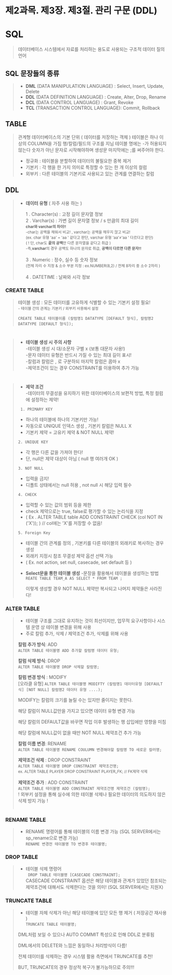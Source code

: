 # 제2과목. 제3장. 제3절. 관리 구문 (DDL)

#  SQL
> 데이터베이스 시스템에서 자료를 처리하는 용도로 사용되는 구조적 데이터 질의 언어


## SQL 문장들의 종류
>  * **DML** (DATA MANIPULATION LANGUAGE) : Select, Insert, Update, Delete
> * **DDL** (DATA DEFINITION LANGUAGE) : Create, Alter, Drop, Rename
> * **DCL** (DATA CONTROL LANGUAGE) : Grant, Revoke
> * **TCL** (TRANSACTION CONTROL LANGUAGE): Commit, Rollback


## TABLE
> 관계형 데이터베이스의 기본 단위 ( 데이터를 저장하는 객체 )
> 테이블은 하나 이상의 COLUMN을 가짐
> 행/칼럼/필드의 구조를 지님
> 테이블 명에는 -가 허용되지 않는다
> 숫자가 아닌 문자로 시작해야하며 생성문 마지막에는 ;를 써주어야 한다.
>
> + 정규화  : 테이블을 분할하여 데이터의 불필요한 중복 제거
> + 기본키 : 각 행을 한 가지 의미로 특정할 수 있는 한 개 이상의 컬럼
> + 외부키 : 다른 테이블의 기본키로 사용되고 있는 관계를 연결하는 칼럼


## DDL
> * **데이터 유형** ( 자주 사용 하는 )  
> 
>   1 . Character(s) :  고정 길이 문자열 정보  
>   2 . Varchar(s) : 가변 길이 문자열 정보 / s 만큼의 최대 길이 <br/>
>    <sub> **char와 varchar의 차이!!** <br/>
     -char는 공백을 채워서 비교! , varchar는 공백을 채우지 않고 비교!<br/>
     (ex. char 유형 'aa' = 'aa ' 같다고 판단, varchar 유형 'aa'≠'aa   ' 다르다고 판단)<br/>
     ( ! 단, char도 **끝의 공백**만 다른 문자열을 같다고 취급 )<br/>
     -즉,**varchar**의 경우 공백도 하나의 문자로 취급, **공백이 다르면 다른 문자!!**  </sub><br/><br/>
>   3 . Numeric : 정수, 실수 등 숫자 정보<br/>
      <sub>(전체 자리 수 지정 & 소수 부분 지정 : ex.NUMBER(8,2) / 전체 8자리 중 소수 2자리 ) </sub><br/><br/>
>   4 . DATETIME : 날짜와 시각 정보<br/>



### **CREATE TABLE**
> 테이블 생성 : 모든 데이터를 고유하게 식별할 수 있는 기본키 설정 필요!<br/>
> <sub> - 테이블 간의 관계는 기본키 / 외부키 사용해서 설정 </sub><br/>
> ```
> CREATE TABLE 테이블이름 (칼럼명1 DATATYPE [DEFAULT 형식], 칼럼명2 DATATYPE [DEFAULT 형식]);
>```  
#  
>* **테이블 생성 시 주의 사항**<br/>
> -테이블 생성 시 대/소문자 구별 x (보통 대문자 사용!)<br/>
> -문자 데이터 유형은 반드시 가질 수 있는 최대 길이 표시!<br/>
> -칼럼과 칼럼은 , 로 구분하되 마지막 칼럼은 콤마 x<br/>
> -제약조건이 있는 경우 CONSTRAINT를 이용하여 추가 가능  <br/>
>  
#
> + **제약 조건**<br/>
> -데이터의 무결성을 유지하기 위한 데이터베이스의 보편적 방법, 특정 컬럼에 설정하는 제약!  <br/>
>
> ``` 1. PRIMARY KEY```<br/>
> <sub> 
> - 하나의 테이블에 하나의 기본키만 가능!<br/>
> - 자동으로 UNIQUE 인덱스 생성 , 기본키 칼럼은 NULL X<br/>
> - 기본키 제약 = 고유키 제약 & NOT NULL 제약! </sub>
>
> ``` 2. UNIQUE KEY ``` <br/>
> <sub> 
> - 각 행은 다른 값을 가져야 한다!<br/>
> - 단, null은 제약 대상이 아님 ( null 행 여러개 OK )<br/>
> </sub>
>
> ``` 3. NOT NULL ```<br/>
> <sub> 
> - 입력을 금지!<br/>
> - 디폴트 상태에서는 null 허용 , not null 시 해당 입력 필수  </sub>
>
> ``` 4. CHECK ```<br/>
> <sub> 
> - 입력할 수 있는 값의 범위 등을 제한 <br/>
> - check 제약으로는 true, false로 평가할 수 있는 논리식을 지정<br/>
> - ( Ex . ALTER TABLE table ADD CONSTRAINT CHECK (col NOT IN ('X')); ) // col에는 'X'를 저장할 수 없음!<br/>
> </sub>
>
> ``` 5. Foreign Key ```
><sub>
> - 테이블 간의 관계를 정의 , 기본키를 다른 테이블의 외래키로 복사하는 경우 생성<br/>
> - 외래키 지정시 참조 무결성 제약 옵션 선택 가능<br/>
> - ( Ex. not action, set null, casecade, set default 등 ) </sub>
> 
> * **Select문을 통한 테이블 생성**
> -문장을 활용해서 테이블을 생성하는 방법<br/>
> ```REATE TABLE TEAM_A AS SELECT * FROM TEAM ;```<br/>
> 
>   이렇게 생성할 경우 NOT NULL 제약만 복사되고 나머지 제약들은 사라진다!<br/>
> 

### **ALTER TABLE**
> * 테이블 구조를 그대로 유지하는 것이 최선이지만, 업무적 요구사항이나 시스템 운영 상 테이블 변경을 위해 사용
> * 주로 칼럼 추가, 삭제 / 제약조건 추가, 삭제를 위해 사용 <br/>
> 
> **칼럼 추가 방식**: ADD <br/>
> ```ALTER TABLE 테이블명 ADD 추가할 칼럼명 데이터 유형;```<br/>
> 
> **칼럼 삭제 방식**: DROP<br/>
> ```ALTER TABLE 테이블명 DROP 삭제할 칼럼명;```<br/>
> 
> **칼럼 변경 방식** : MODIFY <br/>
> [오라클 유형] ```ALTER TABLE 테이블명 MODIFTY (칼럼명1 데이터유형 [DEFAULT 식] [NOT NULL] 칼럼명2 데이터 유형 ....);```<br/>
> 
> MODIFY는 칼럼의 크기를 늘릴 수는 있지만 줄이지는 못한다.<br/>
> 
> 해당 칼럼이 NULL값만을 가지고 있으면 데이터 유형 변경 가능<br/>
>
>  해당 칼럼의 DEFAULT값을 바꾸면 작업 이후 발생하는 행 삽입에만 영향을 미침<br/>
> 
> 해당 칼럼에 NULL값이 없을 때만 NOT NULL 제약조건 추가 가능<br/>
> 
> **칼럼 이름 변경**: RENAME <br/>
> ```ALTER TABLE 테이블명 RENAME COULUMN 변경해야할 칼럼명 TO 새로운 칼러명;```<br/>
> 
> **제약조건 삭제** : DROP CONSTRAINT<br/>
> ```ALTER TABLE 테이블명 DROP CONSTRAINT 제약조건명;```<br/>
> <sub/> ex. ALTER TABLE PLAYER DROP CONSTRAINT PLAYER_FK; // FK제약 삭제 <sub/><br/>
> 
> **제약조건 추가** : ADD CONSTRAINT<br/>
> ```ALTER TABLE 테이블명 ADD CONSTRAINT 제약조건명 제약조건 (칼럼명);```<br/>
> ! 외부키 설정을 통해 실수에 의한 테이블 삭제나 필요한 데이터의 의도하지 않은 삭제 방지 가능 !<br/>
> <br/>
> 
### **RENAME TABLE**
> * RENAME 명령어를 통해 테이블의 이름 변경 가능 (SQL SERVER에서는 sp_rename으로 변경 가능)<br/>
> ```RENAME 변경전 테이블명 TO 변경후 테이블명;```<br/>

### **DROP TABLE**
>* 테이블 삭제 명령어 <br/>
>``` DROP TABLE 테이블명 [CASECADE CONSTRAINT];```<br/>
> CASECADE CONSTRAINT 옵션은 해당 테이블과 관계가 있었던 참조되는 제약조건에 대해서도 삭제한다는 것을 의미! (SQL SERVER에서는 지원X)<br/>

### **TRUNCATE TABLE**
> * 테이블 자체 삭제가 아닌 해당 테이블에 있던 모든 행 제거 ( 저장공간 재사용 )<br/>
> ```TRUNCATE TABLE 테이블명;```<br/>
> 
> DML처럼 보일 수 있으나 AUTO COMMIT 특성으로 인해 DDL로 분류됨<br/>
> 
> DML에서의 DELETE와 느낌은 동일하나 처리방식이 다름!<br/>
> 
> 전체 데이터를 삭제하는 경우 시스템 활용 측면에서 TRUNCATE를 추천!<br/>
>
>  BUT, TRUNCATE의 경우 정상적 복구가 불가능하므로 주의!!!




